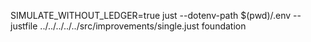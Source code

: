 SIMULATE_WITHOUT_LEDGER=true just --dotenv-path $(pwd)/.env --justfile ../../../../../src/improvements/single.just foundation